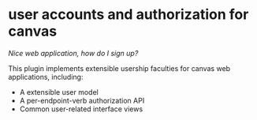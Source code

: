 # user accounts and authorization for canvas

*Nice web application, how do I sign up?*

This plugin implements extensible usership faculties for canvas web applications,
including:

* A extensible user model
* A per-endpoint-verb authorization API
* Common user-related interface views
